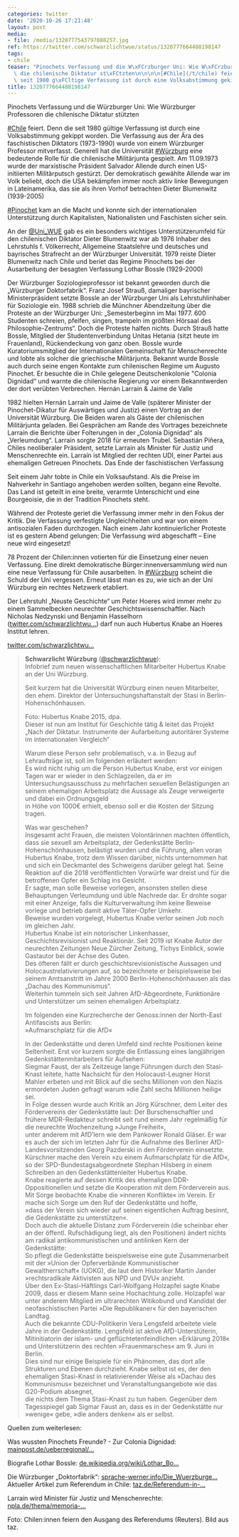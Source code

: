 ```yaml
---
categories: twitter
date: '2020-10-26 17:21:48'
layout: post
media:
- file: /media/1320777543797088257.jpg
ref: https://twitter.com/schwarzlichtwue/status/1320777664488198147
tags:
- chile
teaser: "Pinochets Verfassung und die W\xFCrzburger Uni: Wie W\xFCrzburger Professoren\
  \ die chilenische Diktatur st\xFCtzten\n\n\n\n[#Chile](/t/chile) feiert. Denn die\
  \ seit 1980 g\xFCltige Verfassung ist durch eine Volksabstimmung gekippt worden. "
title: 1320777664488198147
---
```

Pinochets Verfassung und die Würzburger Uni: Wie Würzburger Professoren die chilenische Diktatur stützten



[#Chile](/t/chile) feiert. Denn die seit 1980 gültige Verfassung ist durch eine Volksabstimmung gekippt worden. 
Die Verfassung aus der Ära des faschistischen Diktators (1973-1990) wurde von einem Würzburger Professor mitverfasst.  Generell hat die Universität [#Würzburg](/t/würzburg) eine bedeutende Rolle für die chilenische Militärjunta gespielt.
Am 11.09.1973 wurde der marxistische Präsident Salvador Allende durch einen US-initiierten Militärputsch gestürzt. Der demokratisch gewählte Allende war im Volk beliebt, doch die USA bekämpfen immer noch aktiv linke Bewegungen in Lateinamerika, das sie als ihren Vorhof betrachten
Dieter Blumenwitz (1939-2005)



[#Pinochet](/t/pinochet) kam an die Macht und konnte sich der internationalen Unterstützung durch Kapitalisten, Nationalisten und Faschisten sicher sein. 

An der [@Uni_WUE](https://twitter.com/Uni_WUE) gab es ein besonders wichtiges Unterstützerumfeld für den chilenischen Diktator
Dieter Blumenwitz war ab 1976 Inhaber des Lehrstuhls f. Völkerrecht, Allgemeine Staatslehre und deutsches und bayrisches Strafrecht an der Würzburger Universität. 1979 reiste Dieter Blumenwitz nach Chile und beriet das Regime Pinochets bei der Ausarbeitung der besagten Verfassung
Lothar Bossle (1929-2000)



Der Würzburger Soziologieprofessor ist bekannt geworden durch die „Würzburger Doktorfabrik“. Franz Josef Strauß, damaliger bayrischer Ministerpräsident setzte Bossle an der Würzburger Uni als Lehrstuhlinhaber für Soziologie ein.
1988 schrieb die Münchner Abendzeitung über die Proteste an der Würzburger Uni: „Semesterbeginn im Mai 1977. 600 Studenten schreien, pfeifen, singen, trampeln im größten Hörsaal des Philosophie-Zentrums“. Doch die Proteste halfen nichts.
Durch Strauß hatte Bossle, Mitglied der Studentenverbindung Unitas Hetania (sitzt heute im Frauenland), Rückendeckung von ganz oben. Bossle wurde Kuratoriumsmitglied der Internationalen Gemeinschaft für Menschenrechte und lobte als solcher die griechische Militärjunta.
Bekannt wurde Bossle auch durch seine engen Kontakte zum chilenischen Regime um Augusto Pinochet. Er besuchte die in Chile gelegene Deutschenkolonie "Colonia Dignidad“ und warnte die chilenische Regierung vor einem Bekanntwerden der dort verübten Verbrechen.
Hernán Larraín &amp; Jaime de Valle



1982 hielten Hernán Larraín und Jaime de Valle (späterer Minister der Pinochet-Dikatur für Auswärtiges und Justiz) einen Vortrag an der Universität Würzburg.
Die Beiden waren als Gäste der chilenischen Militärjunta geladen. Bei Gesprächen am Rande des Vortrages bezeichnete Larraín die Berichte über Folterungen in der „Colonia Dignidad“ als „Verleumdung“.
Larraín sorgte 2018 für erneuten Trubel. Sebastián Piñera, Chiles neoliberaler Präsident, setzte Larraín als Minister für Justiz und Menschenrechte ein. Larraín ist Mitglied der rechten UDI, einer Partei aus ehemaligen Getreuen Pinochets.
Das Ende der faschistischen Verfassung



Seit einem Jahr tobte in Chile ein Volksaufstand. Als die Preise im Nahverkehr in Santiago angehoben werden sollten, begann eine Revolte. Das Land ist geteilt in eine breite, verarmte Unterschicht und eine Bourgeoisie, die in der Tradition
Pinochets steht. 

Während der Proteste geriet die Verfassung immer mehr in den Fokus der Kritik. Die Verfassung verfestigte Ungleichheiten und war von einem antisozialen Faden durchzogen. Nach einem Jahr kontinuierlicher Proteste ist es gestern Abend gelungen:
Die Verfassung wird abgeschafft – Eine neue wird eingesetzt!



78 Prozent der Chilen:innen votierten für die Einsetzung einer neuen Verfassung. Eine direkt demokratische Bürger:innenversammlung wird nun eine neue Verfassung für Chile ausarbeiten.
In [#Würzburg](/t/würzburg) scheint die Schuld der Uni vergessen. Erneut lässt man es zu, wie sich an der Uni Würzburg ein rechtes Netzwerk etabliert. 

Der Lehrstuhl „Neuste Geschichte“ um Peter Hoeres wird immer mehr zu einem Sammelbecken neurechter Geschichtswissenschaftler.
Nach Nicholas Nedzynski und Benjamin Hasselhorn ([twitter.com/schwarzlichtwu…](https://twitter.com/schwarzlichtwue/status/1318461260082614278?s=19)) darf nun auch Hubertus Knabe an Hoeres Institut lehren.

[twitter.com/schwarzlichtwu…](https://twitter.com/schwarzlichtwue/status/1318461260082614278?s=19)
> <b>Schwarzlicht Würzburg</b> ([@schwarzlichtwue](https://twitter.com/schwarzlichtwue)):  
>Infobrief zum neuen wissenschaftlichen Mitarbeiter Hubertus Knabe an der Uni Würzburg.  
>  
>  
>  
>Seit kurzem hat die Universität Würzburg einen neuen Mitarbeiter, den ehem. Direktor der Untersuchungshaftanstalt der Stasi in Berlin-Hohenschönhausen.  
>  
>  
>  
>Foto: Hubertus Knabe 2015, dpa.   
>Dieser ist nun am Institut für Geschichte tätig &amp; leitet das Projekt „Nach der Diktatur. Instrumente der Aufarbeitung autoritärer Systeme im internationalen Vergleich“  
>  
>  
>  
>Warum diese Person sehr problematisch, v.a. in Bezug auf Lehraufträge ist, soll im folgenden erläutert werden:  
>Es wird nicht ruhig um die Person Hubertus Knabe, erst vor einigen Tagen war er wieder in den Schlagzeilen, da er im Untersuchungsausschuss zu mehrfachen sexuellen Belästigungen an seinem ehemaligen Arbeitsplatz die Aussage als Zeuge verweigerte und dabei ein Ordnungsgeld   
> in Höhe von 1000€ erhielt, ebenso soll er die Kosten der Sitzung tragen.  
>  
>  
>  
>Was war geschehen?  
>Insgesamt acht Frauen, die meisten Volontärinnen machten öffentlich, dass sie sexuell am Arbeitsplatz, der Gedenkstätte Berlin-Hohenschönhausen, belästigt wurden und die Führung, allen voran Hubertus Knabe, trotz dem Wissen darüber, nichts unternommen hat   
> und sich ein Deckmantel des Schweigens darüber gelegt hat. Seine Reaktion auf die 2018 veröffentlichten Vorwürfe war dreist und für die betroffenen Opfer ein Schlag ins Gesicht.  
>Er sagte, man solle Beweise vorlegen, ansonsten stellen diese Behauptungen Verleumdung und üble Nachrede dar. Er drohte sogar mit einer Anzeige, falls die Kulturverwaltung ihm keine Beweise vorlege und betrieb damit aktive Täter-Opfer Umkehr.  
>Beweise wurden vorgelegt, Hubertus Knabe verlor seinen Job noch im gleichen Jahr.  
>Hubertus Knabe ist ein notorischer Linkenhasser, Geschichtsrevisionist und Reaktionär. Seit 2019 ist Knabe Autor der neurechten Zeitungen Neue Zürcher Zeitung, Tichys Einblick, sowie Gastautor bei der Achse des Guten.  
>Des öfteren fällt er durch geschichtsrevisionistische Aussagen und Holocaustrelativierungen auf, so bezeichnete er beispielsweise bei seinem Amtsanstritt im Jahre 2000 Berlin-Hohenschönhausen als das „Dachau des Kommunismus“.  
>Weiterhin tummeln sich seit Jahren AfD-Abgeordnete, Funktionäre und Unterstützer um seinen ehemaligen Arbeitsplatz.   
>  
>Im folgenden eine Kurzrecherche der Genoss:innen der North-East Antifascists aus Berlin:  
>»Aufmarschplatz für die AfD«  
>  
>In der Gedenkstätte und deren Umfeld sind rechte Positionen keine Seltenheit. Erst vor kurzem sorgte die Entlassung eines langjährigen Gedenkstättenmitarbeiters für Aufsehen:  
>Siegmar Faust, der als Zeitzeuge lange Führungen durch den Stasi-Knast leitete, hatte Nachsicht für den Holocaust-Leugner Horst Mahler erbeten und mit Blick auf die sechs Millionen von den Nazis ermordeten Juden gefragt warum »die Zahl sechs Millionen heilig« sei.  
>In Folge dessen wurde auch Kritik an Jörg Kürschner, dem Leiter des Fördervereins der Gedenkstätte laut: Der Burschenschaftler und frühere MDR-Redakteur schreibt seit rund einem Jahr regelmäßig für die neurechte Wochenzeitung »Junge Freiheit«,   
> unter anderem mit AfD’lern wie dem Pankower Ronald Gläser. Er war es auch der sich im letzten Jahr für die Aufnahme des Berliner AfD-Landesvorsitzenden Georg Pazderski in den Förderverein einsetzte.  
>Kürschner mache den Verein »zu einem Aufmarschplatz für die AfD«, so der SPD-Bundestagsabgeordnete Stephan Hilsberg in einem Schreiben an den Gedenkstättenleiter Hubertus Knabe.  
>Knabe reagierte auf dessen Kritik des ehemaligen DDR-Oppositionellen und setzte die Kooperation mit dem Förderverein aus. Mit Sorge beobachte Knabe die »inneren Konflikte« im Verein. Er mache sich Sorge um den Ruf der Gedenkstätte und hoffe,   
> »dass der Verein sich wieder auf seinen eigentlichen Auftrag besinnt, die Gedenkstätte zu unterstützen«.  
>Doch auch die aktuelle Distanz zum Förderverein (die scheinbar eher an der öffentl. Rufschädigung liegt, als den Positionen) ändert nichts am radikal antikommunistischen und antilinken Kern der Gedenkstätte:  
>So pflegt die Gedenkstätte beispielsweise eine gute Zusammenarbeit mit der »Union der Opferverbände Kommunistischer Gewaltherrschaft« (UOKG), die laut dem Historiker Martin Jander »rechtsradikale Aktivisten aus NPD und DVU« anzieht.  
>Über den Ex-Stasi-Häftlings Carl-Wolfgang Holzapfel sagte Knabe 2009, dass er diesem Mann seine Hochachtung zolle. Holzapfel war unter anderem Mitglied im ultrarechten Witikobund und Kandidat der neofaschistischen Partei »Die Republikaner« für den bayerischen Landtag.  
>Auch die bekannte CDU-Politikerin Vera Lengsfeld arbeitete viele Jahre in der Gedenkstätte. Lengsfeld ist aktive AfD-Unterstüterin, Mitinitiatorin der islam- und geflüchtetenfeindlichen »Erklärung 2018« und Unterstützerin des rechten »Frauenmarsches« am 9. Juni in Berlin.  
>Dies sind nur einige Beispiele für ein Phänomen, das dort alle Strukturen und Ebenen durchzieht. Knabe selbst ist es, der den ehemaligen Stasi-Knast in relativierender Weise als »Dachau des Kommunismus« bezeichnet und Veranstaltungsangebote wie das G20-Podium absegnet,   
> die nichts dem Thema Stasi-Knast zu tun haben. Gegenüber dem Tagesspiegel gab Sigmar Faust an, dass es in der Gedenkstätte nur »wenige« gebe, »die anders denken« als er selbst.  


Quellen zum weiterlesen:



Was wussten Pinochets Freunde? - Zur Colonia Dignidad: [mainpost.de/ueberregional/…](https://www.mainpost.de/ueberregional/politik/zeitgeschehen/was-wussten-pinochets-deutsche-freunde-art-7098568)



Biografie Lothar Bossle: [de.wikipedia.org/wiki/Lothar_Bo…](https://de.wikipedia.org/wiki/Lothar_Bossle)



Die Würzburger „Doktorfabrik“: [sprache-werner.info/Die_Wuerzburge…](https://www.sprache-werner.info/Die_Wuerzburger_Doktorfabrik.1911.html)
Aktueller Artikel zum Referendum in Chile: [taz.de/Referendum-in-…](https://taz.de/Referendum-in-Chile/!5723304/)



Larraín wird Minister für Justiz und Menschenrechte: [npla.de/thema/memoria-…](https://www.npla.de/thema/memoria-justicia/wir-dokumentieren-pinera-beruft-ehemaligen-unterstuetzer-der-colonia-dignidad-zum-justizminister/)



Foto: Chilen:innen feiern den Ausgang des Referendums (Reuters). Bild aus taz.
